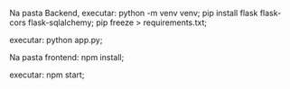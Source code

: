 Na pasta Backend, executar:
python -m venv venv;
pip install flask flask-cors flask-sqlalchemy;
pip freeze > requirements.txt;

executar:
python app.py;


Na pasta frontend:
npm install;

executar:
npm start;
